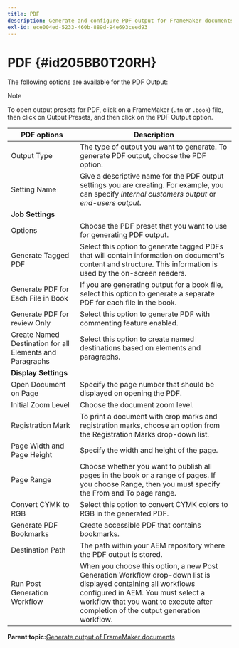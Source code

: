 ```yaml
---
title: PDF
description: Generate and configure PDF output for FrameMaker documents in AEM Guides.
exl-id: ece004ed-5233-460b-889d-94e693ceed93
---
```

# PDF {#id205BB0T20RH}

The following options are available for the PDF Output:

>[!NOTE]
>
> To open output presets for PDF, click on a FrameMaker \(`.fm` or `.book`\) file, then click on Output Presets, and then click on the PDF Output option.

|PDF options|Description|
|-----------|-----------|
|Output Type|The type of output you want to generate. To generate PDF output, choose the PDF option.|
|Setting Name|Give a descriptive name for the PDF output settings you are creating. For example, you can specify *Internal customers output* or *end-users output*.|
|**Job Settings**|
|Options|Choose the PDF preset that you want to use for generating PDF output.|
|Generate Tagged PDF|Select this option to generate tagged PDFs that will contain information on document's content and structure. This information is used by the on-screen readers.|
|Generate PDF for Each File in Book|If you are generating output for a book file, select this option to generate a separate PDF for each file in the book.|
|Generate PDF for review Only|Select this option to generate PDF with commenting feature enabled.|
|Create Named Destination for all Elements and Paragraphs|Select this option to create named destinations based on elements and paragraphs.|
|**Display Settings**|
|Open Document on Page|Specify the page number that should be displayed on opening the PDF.|
|Initial Zoom Level|Choose the document zoom level.|
|Registration Mark|To print a document with crop marks and registration marks, choose an option from the Registration Marks drop-down list.|
|Page Width and Page Height|Specify the width and height of the page.|
|Page Range|Choose whether you want to publish all pages in the book or a range of pages. If you choose Range, then you must specify the From and To page range.|
|Convert CYMK to RGB|Select this option to convert CYMK colors to RGB in the generated PDF.|
|Generate PDF Bookmarks|Create accessible PDF that contains bookmarks.|
|Destination Path|The path within your AEM repository where the PDF output is stored.|
|Run Post Generation Workflow|When you choose this option, a new Post Generation Workflow drop-down list is displayed containing all workflows configured in AEM. You must select a workflow that you want to execute after completion of the output generation workflow.|

**Parent topic:**[Generate output of FrameMaker documents](fm-output-generatation.md)
